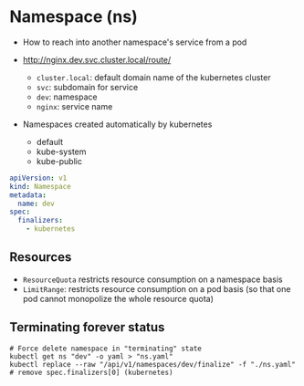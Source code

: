 # Namespace (ns)

- How to reach into another namespace's service from a pod
- <http://nginx.dev.svc.cluster.local/route/>

  - `cluster.local`: default domain name of the kubernetes cluster
  - `svc`: subdomain for service
  - `dev`: namespace
  - `nginx`: service name

- Namespaces created automatically by kubernetes
  - default
  - kube-system
  - kube-public

```yaml
apiVersion: v1
kind: Namespace
metadata:
  name: dev
spec:
  finalizers:
    - kubernetes
```

## Resources

- `ResourceQuota` restricts resource consumption on a namespace basis
- `LimitRange`: restricts resource consumption on a pod basis (so that one pod cannot monopolize the whole resource quota)

## Terminating forever status

```shell
# Force delete namespace in "terminating" state
kubectl get ns "dev" -o yaml > "ns.yaml"
kubectl replace --raw "/api/v1/namespaces/dev/finalize" -f "./ns.yaml" # remove spec.finalizers[0] (kubernetes)
```
